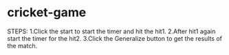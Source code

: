 # cricket-game
STEPS:
1.Click the start to start the timer and hit the hit1.
2.After hit1 again start the timer for the hit2.
3.Click the Generalize button to get the results of the match.
